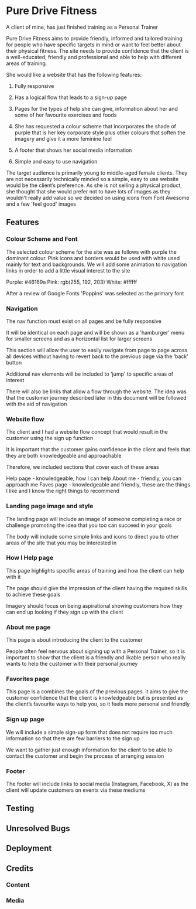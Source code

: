 # Pure Drive Fitness

A client of mine, has just finished training as a Personal Trainer 

Pure Drive Fitness aims to provide friendly, informed and tailored training for people who have specific targets in mind or want to feel better about their physical fitness.  The site needs to provide confidence that the client is a well-educated, friendly and professional and able to help with different areas of training.

She would like a website that has the following features:

1. Fully responsive

2. Has a logical flow that leads to a sign-up page

3. Pages for the types of help she can give, information about her and some of her favourite exercises and foods

4. She has requested a colour scheme that incorporates the shade of purple that is her key corporate style plus other colours that soften the imagery and give it a more feminine feel

5. A footer that shows her social media information

6. Simple and easy to use navigation

The target audience is primarily young to middle-aged female clients.  They are not necessarily technically minded so a simple, easy to use website would be the client’s preference.  As she is not selling a physical product, she thought that she would prefer not to have lots of images as they wouldn’t really add value so we decided on using icons from Font Awesome and a few 'feel good' images

## Features

### Colour Scheme and Font

The selected colour scheme for the site was as follows with purple the dominant colour.  Pink icons and borders would be used with white used mainly for text and backgrounds. We will add some animation to navigation links in order to add a little visual interest to the site

Purple: #46169a
Pink: rgb(255, 192, 203)
White: #ffffff

After a review of Google Fonts 'Poppins' was selected as the primary font

### Navigation

The nav function must exist on all pages and be fully responsive

It will be identical on each page and will be shown as a 'hamburger' menu for smaller screens and as a horizontal list for larger screens

This section will allow the user to easily navigate from page to page across all devices without having to revert back to the previous page via the ‘back’ button

Additional nav elements will be included to 'jump' to specific areas of interest

There will also be links that allow a flow through the website.  The idea was that the customer journey described later in this document will be followed with the aid of navigation

### Website flow

The client and I had a website flow concept that would result in the customer using the sign up function

It is important that the customer gains confidence in the client and feels that they are both knowledgeable and approachable

Therefore, we included sections that cover each of these areas

Help page - knowledgeable, how I can help
About me - friendly, you can approach me
Faves page - knowledgeable and friendly, these are the things I like and I know the right things to recommend

### Landing page image and style

The landing page will include an image of someone completing a race or challenge promoting the idea that you too can succeed in your goals

The body will include some simple links and icons to direct you to other areas of the site that you may be interested in

### How I Help page

This page highlights specific areas of training and how the client can help with it

The page should give the impression of the client having the required skills to achieve these goals

Imagery should focus on being aspirational showing customers how they can end up looking if they sign up with the client

### About me page

This page is about introducing the client to the customer

People often feel nervous about signing up with a Personal Trainer, so it is important to show that the client is a friendly and likable person who really wants to help the customer with their personal journey

### Favorites page

This page is a combines the goals of the previous pages.  it aims to give the customer confidence that the client is knowledgeable but is presented as the client’s favourite ways to help you, so it feels more personal and friendly

### Sign up page

We will include a simple sign-up form that does not require too much information so that there are few barriers to the sign up

We want to gather just enough information for the client to be able to contact the customer and begin the process of arranging session

### Footer

The footer will include links to social media (Instagram, Facebook, X) as the client will update customers on events via these mediums


## Testing

## Unresolved Bugs

## Deployment

## Credits

### Content

### Media
